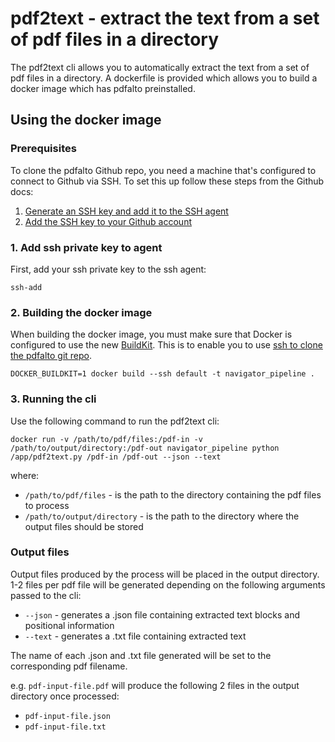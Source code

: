 # pdf2text - extract the text from a set of pdf files in a directory

The pdf2text cli allows you to automatically extract the text from a set of pdf files in a directory. A dockerfile is provided which allows you to build a docker image which has pdfalto preinstalled.

## Using the docker image

### Prerequisites

To clone the pdfalto Github repo, you need a machine that's configured to connect to Github via SSH. To set this up follow these steps from the Github docs:

1. [Generate an SSH key and add it to the SSH agent](https://docs.github.com/en/authentication/connecting-to-github-with-ssh/generating-a-new-ssh-key-and-adding-it-to-the-ssh-agent)
2. [Add the SSH key to your Github account](https://docs.github.com/en/authentication/connecting-to-github-with-ssh/adding-a-new-ssh-key-to-your-github-account)

### 1. Add ssh private key to agent
First, add your ssh private key to the ssh agent:

`ssh-add`

### 2. Building the docker image
When building the docker image, you must make sure that Docker is configured to use the new [BuildKit](https://docs.docker.com/develop/develop-images/build_enhancements/). This is to enable you to use [ssh to clone the pdfalto git repo](https://docs.docker.com/develop/develop-images/build_enhancements/#using-ssh-to-access-private-data-in-builds).


`DOCKER_BUILDKIT=1 docker build --ssh default -t navigator_pipeline .`

### 3. Running the cli
Use the following command to run the pdf2text cli:

```
docker run -v /path/to/pdf/files:/pdf-in -v /path/to/output/directory:/pdf-out navigator_pipeline python /app/pdf2text.py /pdf-in /pdf-out --json --text
```

where:

- `/path/to/pdf/files` - is the path to the directory containing the pdf files to process
- `/path/to/output/directory` - is the path to the directory where the output files should be stored

### Output files
Output files produced by the process will be placed in the output directory. 1-2 files per pdf file will be generated depending on the following arguments passed to the cli:

- `--json` - generates a .json file containing extracted text blocks and positional information
- `--text` - generates a .txt file containing extracted text

The name of each .json and .txt file generated will be set to the corresponding pdf filename.

e.g. `pdf-input-file.pdf` will produce the following 2 files in the output directory once processed:

- `pdf-input-file.json`
- `pdf-input-file.txt`